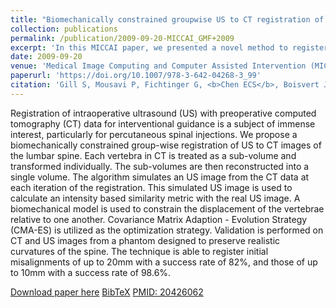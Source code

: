 ```yaml
---
title: "Biomechanically constrained groupwise US to CT registration of the lumbar spine"
collection: publications
permalink: /publication/2009-09-20-MICCAI_GMF+2009
excerpt: 'In this MICCAI paper, we presented a novel method to register 3D ultrasound volume to CT where spine curvatures imaged in these two modalities are different.'
date: 2009-09-20
venue: 'Medical Image Computing and Computer Assisted Intervention (MICCAI)'
paperurl: 'https://doi.org/10.1007/978-3-642-04268-3_99'
citation: 'Gill S, Mousavi P, Fichtinger G, <b>Chen ECS</b>, Boisvert J, Pichora D, Abolmaesumi P, (2009). "Biomechanically constrained groupwise US to CT registration of the lumbar spine"; in <i>Medical Image Computing and Computer Assisted Intervention -- MICCAI 2009</i>, LNCS 5761, pp. 803-810.'
---
```


Registration of intraoperative ultrasound (US) with preoperative computed tomography (CT) data for interventional guidance is a subject of immense interest, particularly for percutaneous spinal injections. We propose a biomechanically constrained group-wise registration of US to CT images of the lumbar spine. Each vertebra in CT is treated as a sub-volume and transformed individually. The sub-volumes are then reconstructed into a single volume. The algorithm simulates an US image from the CT data at each iteration of the registration. This simulated US image is used to calculate an intensity based similarity metric with the real US image. A biomechanical model is used to constrain the displacement of the vertebrae relative to one another. Covariance Matrix Adaption - Evolution Strategy (CMA-ES) is utilized as the optimization strategy. Validation is performed on CT and US images from a phantom designed to preserve realistic curvatures of the spine. The technique is able to register initial misalignments of up to 20mm with a success rate of 82%, and those of up to 10mm with a success rate of 98.6%.

[Download paper here](https://doi.org/10.1007/978-3-642-04268-3_99) [BibTeX](./../files/bibtex/GMF+2009.bib) [PMID: 20426062](https://pubmed.ncbi.nlm.nih.gov/20426062/)